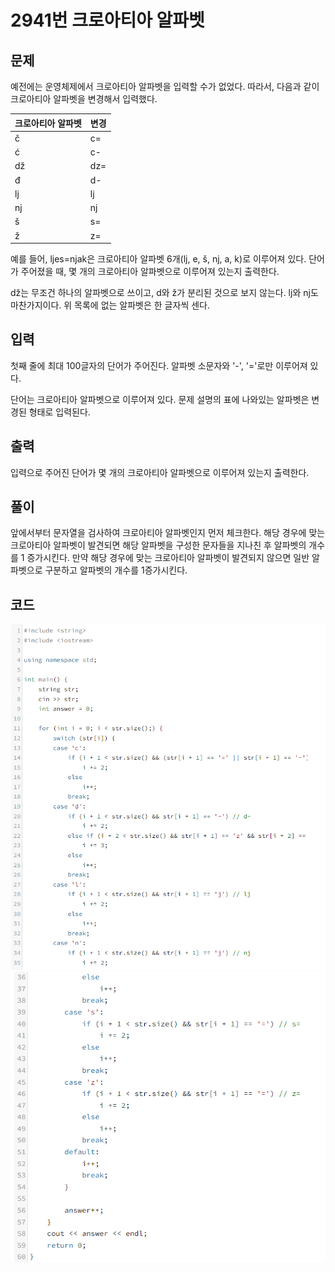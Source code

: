 # **2941번** 크로아티아 알파벳

[문자열]: https://www.acmicpc.net/problem/2941	"크로아티아 알파벳"



## 문제

예전에는 운영체제에서 크로아티아 알파벳을 입력할 수가 없었다. 따라서, 다음과 같이 크로아티아 알파벳을 변경해서 입력했다.

|크로아티아 알파벳|변경|
| ------------- | --- |
|č|c=|
|ć|c-|
|dž|dz=|
|đ|d-|
|lj|lj|
|nj|nj|
|š|s=|
|ž|z=|

예를 들어, ljes=njak은 크로아티아 알파벳 6개(lj, e, š, nj, a, k)로 이루어져 있다. 단어가 주어졌을 때, 몇 개의 크로아티아 알파벳으로 이루어져 있는지 출력한다.

dž는 무조건 하나의 알파벳으로 쓰이고, d와 ž가 분리된 것으로 보지 않는다. lj와 nj도 마찬가지이다. 위 목록에 없는 알파벳은 한 글자씩 센다.



## 입력

첫째 줄에 최대 100글자의 단어가 주어진다. 알파벳 소문자와 '-', '='로만 이루어져 있다.

단어는 크로아티아 알파벳으로 이루어져 있다. 문제 설명의 표에 나와있는 알파벳은 변경된 형태로 입력된다.


## 출력

입력으로 주어진 단어가 몇 개의 크로아티아 알파벳으로 이루어져 있는지 출력한다.



## 풀이

앞에서부터 문자열을 검사하여 크로아티아 알파벳인지 먼저 체크한다.
해당 경우에 맞는 크로아티아 알파벳이 발견되면 해당 알파벳을 구성한 문자들을 지나친 후 알파벳의 개수를 1 증가시킨다.
만약 해당 경우에 맞는 크로아티아 알파벳이 발견되지 않으면 일반 알파벳으로 구분하고 알파벳의 개수를 1증가시킨다.



## 코드


![코드](https://github.com/SuhYC/AmateurGramer/blob/main/week2/2941/2941_1.png?raw=true)
![코드](https://github.com/SuhYC/AmateurGramer/blob/main/week2/2941/2941_2.png?raw=true)

